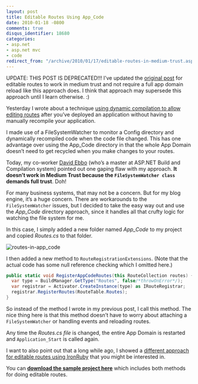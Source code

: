 ```yaml
---
layout: post
title: Editable Routes Using App_Code
date: 2010-01-18 -0800
comments: true
disqus_identifier: 18680
categories:
- asp.net
- asp.net mvc
- code
redirect_from: "/archive/2010/01/17/editable-routes-in-medium-trust.aspx/"
---
```


UPDATE: THIS POST IS DEPRECATED!!! I’ve updated the [original
post](http://haacked.com/archive/2010/01/17/editable-routes.aspx "Editable Routes")
for editable routes to work in medium trust and not require a full app
domain reload like this approach does. I think that approach may
supersede this approach until I learn otherwise. :)

Yesterday I wrote about a technique [using dynamic compilation to allow
editing
routes](http://haacked.com/archive/2010/01/17/editable-routes.aspx "Editable Routes")
after you’ve deployed an application without having to manually
recompile your application.

I made use of a FileSystemWatcher to monitor a Config directory and
dynamically recompiled code when the code file changed. This has one
advantage over using the App\_Code directory in that the whole App
Domain doesn’t need to get recycled when you make changes to your
routes.

Today, my co-worker [David
Ebbo](http://blogs.msdn.com/davidebb/ "Angle Bracket Percent") (who’s a
master at ASP.NET Build and Compilation system) pointed out one gaping
flaw with my approach. **It doesn’t work in Medium Trust because the
`FileSystemWatcher class` demands full trust**. Doh!

For many business systems, that may not be a concern. But for my blog
engine, it’s a huge concern. There are workarounds to the
`FileSystemWatcher` issues, but I decided to take the easy way out and
use the *App\_Code* directory approach, since it handles all that crufty
logic for watching the file system for me.

In this case, I simply added a new folder named *App\_Code* to my
project and copied *Routes.cs* to that folder.

![routes-in-app\_code](http://haacked.com/images/haacked_com/WindowsLiveWriter/EditableRoutesInMediumTrust_9C13/routes-in-app_code_3.png "routes-in-app_code")

I then added a new method to `RouteRegistrationExtensions`. (Note that
the actual code has some null reference checking which I omitted here.)

```csharp
public static void RegisterAppCodeRoutes(this RouteCollection routes) {
  var type = BuildManager.GetType("Routes", false/*throwOnError*/);
  var registrar = Activator.CreateInstance(type) as IRouteRegistrar;
  registrar.RegisterRoutes(RouteTable.Routes);
}
```

So instead of the method I wrote in my previous post, I call this
method. The nice thing here is that this method doesn’t have to worry
about attaching a `FileSystemWatcher` or handling events and reloading
routes.

Any time the *Routes.cs file* is changed, the entire App Domain is
restarted and `Application_Start` is called again.

I want to also point out that a long while ago, I showed a [different
approach for editable routes using
IronRuby](http://haacked.com/archive/2008/04/22/defining-asp.net-mvc-routes-and-views-in-ironruby.aspx "Defining ASP.NET MVC Routes and Views in IronRuby")
that you might be interested in.

You can **[download the sample project
here](http://code.haacked.com/mvc-2/EditableRoutesDemo-MediumTrust.zip "Editable (Medium Trust) Routes Sample")**
which includes both methods for doing editable routes.

